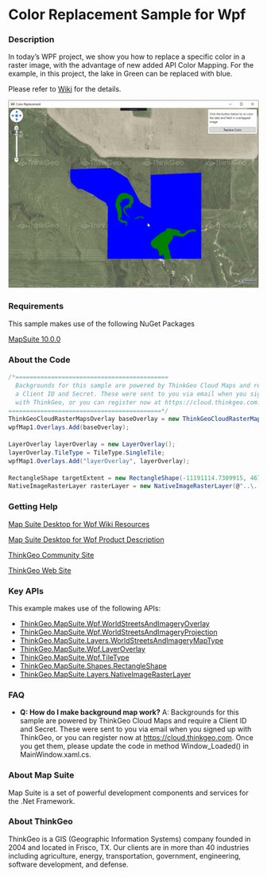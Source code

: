 # Color Replacement Sample for Wpf

### Description
In today’s WPF project, we show you how to replace a specific color in a raster image, with the advantage of new added API Color Mapping. For the example, in this project, the lake in Green can be replaced with blue.

Please refer to [Wiki](http://wiki.thinkgeo.com/wiki/map_suite_desktop_for_wpf) for the details.

![Screenshot](Screenshot.gif)

### Requirements
This sample makes use of the following NuGet Packages

[MapSuite 10.0.0](https://www.nuget.org/packages?q=ThinkGeo)

### About the Code
```csharp
/*===========================================
  Backgrounds for this sample are powered by ThinkGeo Cloud Maps and require
  a Client ID and Secret. These were sent to you via email when you signed up
  with ThinkGeo, or you can register now at https://cloud.thinkgeo.com.
===========================================*/
ThinkGeoCloudRasterMapsOverlay baseOverlay = new ThinkGeoCloudRasterMapsOverlay() { MapType = ThinkGeoCloudRasterMapsMapType.Aerial };
wpfMap1.Overlays.Add(baseOverlay);

LayerOverlay layerOverlay = new LayerOverlay();
layerOverlay.TileType = TileType.SingleTile;
wpfMap1.Overlays.Add("layerOverlay", layerOverlay);

RectangleShape targetExtent = new RectangleShape(-11191114.7309915, 4674772.10425472, -11189708.4809915, 4673647.10425472);
NativeImageRasterLayer rasterLayer = new NativeImageRasterLayer(@"..\..\App_Data\Lake.png", targetExtent);
```
### Getting Help

[Map Suite Desktop for Wpf Wiki Resources](http://wiki.thinkgeo.com/wiki/map_suite_desktop_for_wpf)

[Map Suite Desktop for Wpf Product Description](https://thinkgeo.com/ui-controls#desktop-platforms)

[ThinkGeo Community Site](http://community.thinkgeo.com/)

[ThinkGeo Web Site](http://www.thinkgeo.com)

### Key APIs
This example makes use of the following APIs:

- [ThinkGeo.MapSuite.Wpf.WorldStreetsAndImageryOverlay](http://wiki.thinkgeo.com/wiki/api/thinkgeo.mapsuite.wpf.worldstreetsandimageryoverlay)
- [ThinkGeo.MapSuite.Wpf.WorldStreetsAndImageryProjection](http://wiki.thinkgeo.com/wiki/api/thinkgeo.mapsuite.wpf.worldstreetsandimageryprojection)
- [ThinkGeo.MapSuite.Layers.WorldStreetsAndImageryMapType](http://wiki.thinkgeo.com/wiki/api/thinkgeo.mapsuite.layers.worldstreetsandimagerymaptype)
- [ThinkGeo.MapSuite.Wpf.LayerOverlay](http://wiki.thinkgeo.com/wiki/api/thinkgeo.mapsuite.wpf.layeroverlay)
- [ThinkGeo.MapSuite.Wpf.TileType](http://wiki.thinkgeo.com/wiki/api/thinkgeo.mapsuite.wpf.tiletype)
- [ThinkGeo.MapSuite.Shapes.RectangleShape](http://wiki.thinkgeo.com/wiki/api/thinkgeo.mapsuite.shapes.rectangleshape)
- [ThinkGeo.MapSuite.Layers.NativeImageRasterLayer](http://wiki.thinkgeo.com/wiki/api/thinkgeo.mapsuite.layers.nativeimagerasterlayer)

### FAQ
- __Q: How do I make background map work?__
A: Backgrounds for this sample are powered by ThinkGeo Cloud Maps and require a Client ID and Secret. These were sent to you via email when you signed up with ThinkGeo, or you can register now at https://cloud.thinkgeo.com. Once you get them, please update the code in method Window_Loaded() in MainWindow.xaml.cs.

### About Map Suite
Map Suite is a set of powerful development components and services for the .Net Framework.

### About ThinkGeo
ThinkGeo is a GIS (Geographic Information Systems) company founded in 2004 and located in Frisco, TX. Our clients are in more than 40 industries including agriculture, energy, transportation, government, engineering, software development, and defense.
